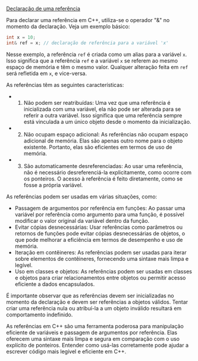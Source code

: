 [Declaração de uma referência](#refdeclara)

<a name="refdeclara"></a>Para declarar uma referência em C++, utiliza-se o operador "&" no momento da declaração. Veja um exemplo básico:
```cpp
int x = 10;
int& ref = x; // declaração de referência para a variável 'x'
```
Nesse exemplo, a referência `ref` é criada como um alias para a variável `x`. Isso significa que a referência `ref` e a variável `x` se referem ao mesmo espaço de memória e têm o mesmo valor. Qualquer alteração feita em `ref` será refletida em `x`, e vice-versa.

As referências têm as seguintes características:

+ 1. Não podem ser reatribuídas: Uma vez que uma referência é inicializada com uma variável, ela não pode ser alterada para se referir a outra variável. Isso significa que uma referência sempre está vinculada a um único objeto desde o momento da inicialização.
+ 2. Não ocupam espaço adicional: As referências não ocupam espaço adicional de memória. Elas são apenas outro nome para o objeto existente. Portanto, elas são eficientes em termos de uso de memória.
+ 3. São automaticamente desreferenciadas: Ao usar uma referência, não é necessário desreferenciá-la explicitamente, como ocorre com os ponteiros. O acesso à referência é feito diretamente, como se fosse a própria variável.

As referências podem ser usadas em várias situações, como:
+ Passagem de argumentos por referência em funções: Ao passar uma variável por referência como argumento para uma função, é possível modificar o valor original da variável dentro da função.
+ Evitar cópias desnecessárias: Usar referências como parâmetros ou retornos de funções pode evitar cópias desnecessárias de objetos, o que pode melhorar a eficiência em termos de desempenho e uso de memória.
+ Iteração em contêineres: As referências podem ser usadas para iterar sobre elementos de contêineres, fornecendo uma sintaxe mais limpa e legível.
+ Uso em classes e objetos: As referências podem ser usadas em classes e objetos para criar relacionamentos entre objetos ou permitir acesso eficiente a dados encapsulados.

É importante observar que as referências devem ser inicializadas no momento da declaração e devem ser referências a objetos válidos. Tentar criar uma referência nula ou atribuí-la a um objeto inválido resultará em comportamento indefinido.

As referências em C++ são uma ferramenta poderosa para manipulação eficiente de variáveis e passagem de argumentos por referência. Elas oferecem uma sintaxe mais limpa e segura em comparação com o uso explícito de ponteiros. Entender como usá-las corretamente pode ajudar a escrever código mais legível e eficiente em C++.
